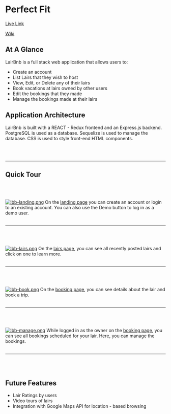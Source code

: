 # Perfect Fit
[Live Link](https://lairbnb-clone.herokuapp.com/)

[Wiki](https://github.com/JacobNicotra/LairBnB)

## At A Glance
LairBnb is a full stack web application that allows users to:
 - Create an account
 - List Lairs that they wish to host
 - View, Edit, or Delete any of their lairs
 - Book vacations at lairs owned by other users
 - Edit the bookings that they made
 - Manage the bookings made at their lairs


## Application Architecture
LairBnb is built with a REACT - Redux frontend and an Express.js backend. PostgreSQL is used as a database. Sequelize is used to manage the database. CSS is used to style front-end HTML components. 

<br/><br/>

***

## Quick Tour


<br/><br/>

[![lbb-landing.png](https://i.postimg.cc/bv0cF7Jv/lbb-landing.png)](https://postimg.cc/mcr5P67x)
On the [landing page](https://lairbnb-clone.herokuapp.com/) you can create an account or login to an existing account. You can also use the Demo button to log in as a demo user.
<br/><br/>
***

<br/><br/>

[![lbb-lairs.png](https://i.postimg.cc/C1MtrdXv/lbb-lairs.png)](https://postimg.cc/JygPG71J)
On the [lairs page](https://lairbnb-clone.herokuapp.com/spots), you can see all recently posted lairs and click on one to learn more. 
<br/><br/>
***

<br/><br/>

[![lbb-book.png](https://i.postimg.cc/VvrK2tRF/lbb-book.png)](https://postimg.cc/0KvGwbh6)
On the [booking page](https://lairbnb-clone.herokuapp.com/spot/2), you can see details about the lair and book a trip. 
<br/><br/>
***

<br/><br/>

[![lbb-manage.png](https://i.postimg.cc/Ls5QjG17/lbb-manage.png)](https://postimg.cc/3yMZTS9C)
While logged in as the owner on the [booking page](https://lairbnb-clone.herokuapp.com/spot/2), you can see all bookings scheduled for your lair. Here, you can manage the bookings.
<br/><br/>
***
<br/><br/>
## Future Features
- Lair Ratings by users
- Video tours of lairs
- Integration with Google Maps API for location - based browsing
